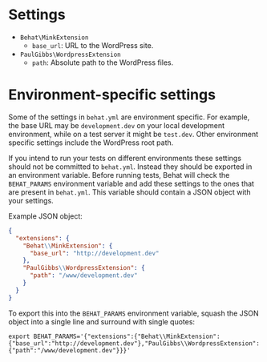 # Settings

* `Behat\MinkExtension`
  * `base_url`: URL to the WordPress site.
* `PaulGibbs\WordpressExtension`
  * `path`: Absolute path to the WordPress files.

# Environment-specific settings

Some of the settings in `behat.yml` are environment specific. For example, the base URL may be `development.dev` on your local development environment, while on a test server it might be `test.dev`. Other environment specific settings include the WordPress root path.

If you intend to run your tests on different environments these settings should not be committed to ``behat.yml``. Instead they should be exported in an environment variable. Before running tests, Behat will check the `BEHAT_PARAMS` environment variable and add these settings to the ones that are present in `behat.yml`. This variable should contain a JSON object with your settings.

Example JSON object:

```JSON
{
  "extensions": {
    "Behat\\MinkExtension": {
      "base_url": "http://development.dev"
    },
    "PaulGibbs\\WordpressExtension": {
      "path": "/www/development.dev"
    }
  }
}
```

To export this into the ``BEHAT_PARAMS`` environment variable, squash the JSON object into a single line and surround with single quotes:

```Shell
export BEHAT_PARAMS='{"extensions":{"Behat\\MinkExtension":{"base_url":"http://development.dev"},"PaulGibbs\\WordpressExtension":{"path":"/www/development.dev"}}}'
```
